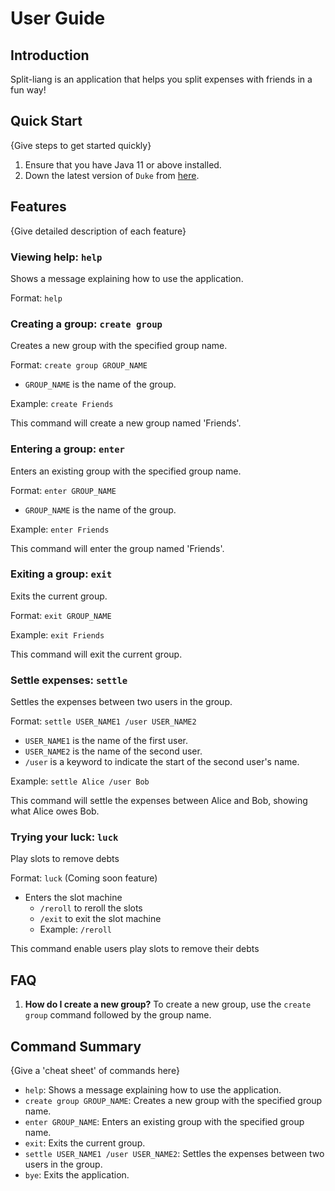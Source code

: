 # User Guide

## Introduction

Split-liang is an application that helps you split expenses with friends in a fun way!


## Quick Start

{Give steps to get started quickly}

1. Ensure that you have Java 11 or above installed.
1. Down the latest version of `Duke` from [here](http://link.to/duke).

## Features 

{Give detailed description of each feature}

### Viewing help: `help`
Shows a message explaining how to use the application.

Format: `help`

### Creating a group: `create group`

Creates a new group with the specified group name.

Format: `create group GROUP_NAME`

- `GROUP_NAME` is the name of the group.

Example: `create Friends`

This command will create a new group named 'Friends'.

### Entering a group: `enter`

Enters an existing group with the specified group name.

Format: `enter GROUP_NAME`

- `GROUP_NAME` is the name of the group.

Example: `enter Friends`

This command will enter the group named 'Friends'.

### Exiting a group: `exit`

Exits the current group.

Format: `exit GROUP_NAME`

Example: `exit Friends`

This command will exit the current group.

### Settle expenses: `settle`

Settles the expenses between two users in the group.

Format: `settle USER_NAME1 /user USER_NAME2`

- `USER_NAME1` is the name of the first user.
- `USER_NAME2` is the name of the second user.
- `/user` is a keyword to indicate the start of the second user's name.

Example: `settle Alice /user Bob`

This command will settle the expenses between Alice and Bob, showing what Alice owes Bob.

### Trying your luck: `luck`

Play slots to remove debts

Format: `luck` (Coming soon feature)

- Enters the slot machine 
  - `/reroll` to reroll the slots
  - `/exit` to exit the slot machine
  - Example: `/reroll`

This command enable users play slots to remove their debts

## FAQ

1. **How do I create a new group?**
   To create a new group, use the `create group` command followed by the group name.

## Command Summary

{Give a 'cheat sheet' of commands here}

- `help`: Shows a message explaining how to use the application.
- `create group GROUP_NAME`: Creates a new group with the specified group name.
- `enter GROUP_NAME`: Enters an existing group with the specified group name.
- `exit`: Exits the current group.
- `settle USER_NAME1 /user USER_NAME2`: Settles the expenses between two users in the group.
- `bye`: Exits the application.